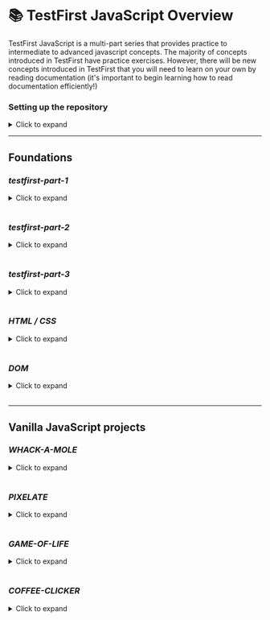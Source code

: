 # 📚 TestFirst JavaScript Overview

TestFirst JavaScript is a multi-part series that provides practice to intermediate to advanced javascript concepts. The majority of concepts introduced in TestFirst have practice exercises. However, there will be new concepts introduced in TestFirst that you will need to learn on your own by reading documentation (it's important to begin learning how to read documentation efficiently!)

### Setting up the repository

<details><summary>Click to expand</summary>

### Before beginning your assignment, make sure you have completed these steps:

1. Forked & cloned the TestFirst repository.
2. Installed node and a text editor.

### Setup Test First

- **[Fork the repository to your personal GitHub Account](https://github.com/TEJ-Fellowship/js-foundations/)**
- **Clone** the repository to your local machine
- Install the VSCode [ESLint](https://marketplace.visualstudio.com/items?itemName=dbaeumer.vscode-eslint) and [Prettier](https://marketplace.visualstudio.com/items?itemName=esbenp.prettier-vscode) Extensions (if they aren't already installed)
- Run the command `npm install` inside each of the numbered directories inside the 'tests' directory (e.g. tests/1-testfirst-part-1)
- Run `testem` with the `npm run test` command or `npx testem` command

### Run Testem with npx testem

In your TestFirst directory run the command:

```sh
$ npm run test
```

OR

```sh

$ npx testem

```

After `testem` initiates, connect to `http//localhost:7357` in your web browser and your test specs will load.

</details>

---

## Foundations

### **_testfirst-part-1_**

<details><summary>Click to expand</summary>
<details><summary>TO STUDY: Click to expand</summary>

- Object creation
  - [Object.assign()](https://developer.mozilla.org/en-US/docs/Web/JavaScript/Reference/Global_Objects/Object/assign)
  ```
  let clone = Object.assign({}, objToClone)
  ```
  - [Object.create()](https://developer.mozilla.org/en-US/docs/Web/JavaScript/Reference/Global_Objects/Object/create)
  ```
  let parentObject = {name: "niru", grade:"masters"}
  let childObject = Object.create(parentObject)
  ```
  - Factory functions
  ```
  function makeStudent(name, grade) {
    let newStudent = {name, grade}
    return newStudent
  }
  let niru = makeStudent('niru', 'masters')
  ```
- New syntax / shortcuts

  - [Spread syntax (for arrays & objects)](https://developer.mozilla.org/en-US/docs/Web/JavaScript/Reference/Operators/Spread_syntax)

  ```
  let arrA = [1, [2,3], 4]
  let arrB = [4, 5, 6]
  let arrC = [20, ...arrA, arrB]

  let objA = {name: 'niru', grade: 'masters'}
  let objB = {age: 25}
  let objC = {age: 22, ...objA, objC}
  ```

  - [Shorthand object notations](https://attacomsian.com/blog/javascript-object-property-shorthand)

  ```
  let name = "niru"
  let grade = "masters"

  let niru = {name, grade}
  ```

- Preview

  - [\_\_proto\_\_](https://developer.mozilla.org/en-US/docs/Web/JavaScript/Reference/Global_Objects/Object/proto)
  </details>

<details><summary>LECTURE NOTES: Click to expand</summary>

- [Object assign / Factory functions](lecture-notes/testfirst-part-1-object-assign-factory-function.js)
- [Object create / **proto**](lecture-notes/testfirst-part-1-object-create-proto.js)

</details>

<details><summary>TODO: Click to expand</summary>

- [testfirst part 1](tests/1-testfirst-part-1/)
- [checkpoint part 1 (optional)](tests/2-checkpoint-pt-1/)

</details>

<details><summary>SOLUTIONS (only look if needed): Click to expand</summary>

- [testfirst part 1](solutions/testfirst-part-1/)

</details>
</details>
</br>

### **_testfirst-part-2_**

<details><summary>Click to expand</summary>
<details><summary>TO STUDY: Click to expand</summary>

- [Arrow Function](https://developer.mozilla.org/en-US/docs/Web/JavaScript/Reference/Functions/Arrow_functions)

```
const sayHello = (name) => `hello ${name}!`
console.log(sayHello('Pitamber'))
```

- [Constructor function](readings/testfirst-part-2-constructor.md)

```
function FourWheeler(fwType) {
    this.numberOfWheels = 4
    this.type = fwType
}

let car = new FourWheeler('car')
```

- Adding a prototype function to the constructor function

```
FourWheeler.prototype.honk = () => console.log('honk');
FourWheeler.prototype.setType = (newType) => this.type = newType;
```

- [the `arguments` parameter](https://developer.mozilla.org/en-US/docs/Web/JavaScript/Reference/Functions/arguments)

```
function someFunc() {
  console.log(arguments);
}

someFunc('hello', 'there', 'you');
```

### Array methods (functional)

- [forEach](https://developer.mozilla.org/en-US/docs/Web/JavaScript/Reference/Global_Objects/Array/forEach)
- [Map](https://developer.mozilla.org/en-US/docs/Web/JavaScript/Reference/Global_Objects/Array/map)
- [Filter](https://developer.mozilla.org/en-US/docs/Web/JavaScript/Reference/Global_Objects/Array/filter)
- [Reduce](https://developer.mozilla.org/en-US/docs/Web/JavaScript/Reference/Global_Objects/Array/reduce)
- [Some](https://developer.mozilla.org/en-US/docs/Web/JavaScript/Reference/Global_Objects/Array/some)
- [Every](https://developer.mozilla.org/en-US/docs/Web/JavaScript/Reference/Global_Objects/Array/every)
- [Includes](https://developer.mozilla.org/en-US/docs/Web/JavaScript/Reference/Global_Objects/Array/includes)

</details>

<details><summary>LECTURE NOTES: Click to expand</summary>

- [Arrow function](lecture-notes/testfirst-part-2-arrow-function.js)
- [Array methods / arguments ](lecture-notes/testfirst-part-2.js)

</details>

<details><summary>TODO: Click to expand</summary>

- [testfirst part 2](tests/3-testfirst-part-2/)
- [checkpoint part 2 (optional)](tests/5-checkpoint-pt-2/)

</details>

<details><summary>SOLUTIONS (only look if needed): Click to expand</summary>

- [testfirst part 2](solutions/testfirst-part-2/)

</details>
</details>
</br>

### **_testfirst-part-3_**

<details><summary>Click to expand</summary>
<details><summary>TO STUDY: Click to expand</summary>

- [Class](readings/testfirst-part-3-classes.md)

```
class Student {
  constructor(name, grade) {
    this.name = name;
    this.grade = grade;
  }

  sayHello() {
    return `My name is ${this.name}`;
  }
}

let newStudent = new Student('niru', 'masters')
```

- [Extending a class](https://developer.mozilla.org/en-US/docs/Web/JavaScript/Reference/Classes/extends)

```
class TEJstudent extends Student {
  constructor(name, grade) {
    super(name, grade);

    this.isTEJfellow = true;
  }

  schoolLocation() {
    return "The school is in Pasayard"
  }
}
```

- [this.constructor.name](https://bobbyhadz.com/blog/javascript-get-class-name-of-object): will print the name of class that the instance was created from

</details>

<details><summary>LECTURE NOTES: Click to expand</summary>

- [testfirst part 3](lecture-notes/testfirst-part-3.js)

</details>

<details><summary>TODO: Click to expand</summary>

- [testfirst part 3](tests/6-testfirst-part-3/)
- [vanishing man](tests/4-vanishing-man/)
  - string methods: be familiar with methods such as [split](https://www.programiz.com/javascript/library/string/split)
  - array methods: be familiar with array methods mentioned above
- [testfirst review](tests/7-testfirst-review/)
- [checkpoint final (optional)](tests/8-checkpoint-final/)

</details>

<details><summary>SOLUTIONS (only look if needed): Click to expand</summary>

- [testfirst part 3](solutions/testfirst-part-3/)
- [vanishing man](solutions/vanishing-man/)
- [testfirst review](solutions/testfirst-review/)

</details>
</details>
</br>

### **_HTML / CSS_**

<details><summary>Click to expand</summary>
<details><summary>TO STUDY: Click to expand</summary>

- [HTML / CSS](readings/html-css.md)

</details>

<details><summary>LECTURE NOTES: Click to expand</summary>

</details>

<details><summary>TODO: Click to expand</summary>

- [PART 1 (HTML / CSS) of guessing game](tests/9-guessing-game/)

</details>

<details><summary>SOLUTIONS (only look if needed): Click to expand</summary>

- [guessing game](solutions/guessing-game/)

</details>
</details>
</br>

### **_DOM_**

<details><summary>Click to expand</summary>
<details><summary>TO STUDY: Click to expand</summary>

### Concepts to know for this exercise

- [DOM](readings/dom.md)
- [Math.random()](https://developer.mozilla.org/en-US/docs/Web/JavaScript/Reference/Global_Objects/Math/random)
- [Math.ceil()](https://developer.mozilla.org/en-US/docs/Web/JavaScript/Reference/Global_Objects/Math/ceil)
- [Math.abs()](https://developer.mozilla.org/en-US/docs/Web/JavaScript/Reference/Global_Objects/Math/abs)
- For shuffle, you can copy paste the final function [here](https://bost.ocks.org/mike/shuffle/)
</details>

<details><summary>LECTURE NOTES: Click to expand</summary>

</details>

<details><summary>TODO: Click to expand</summary>

- [PART 2 (DOM) of guessing game](tests/9-guessing-game/)

</details>

<details><summary>SOLUTIONS (only look if needed): Click to expand</summary>

- [guessing game](solutions/guessing-game/)

</details>
</details>
</br>

---

## Vanilla JavaScript projects

### **_WHACK-A-MOLE_**

<details><summary>Click to expand</summary>
<details><summary>TO STUDY: Click to expand</summary>

### Concepts to learn for this exercise

- `addEventlistener` will pass the `event` as argument to it's function in

```js
myElement.addEventlistener("click", function (e) {
  console.dir(e);
});
```

- [event propagation](https://www.loginradius.com/blog/engineering/javascript-events-bubbling-capturing-and-propagation/)
  - [event bubbling](https://developer.mozilla.org/en-US/docs/Learn/JavaScript/Building_blocks/Events#event_bubbling)
  - [event capture](https://developer.mozilla.org/en-US/docs/Learn/JavaScript/Building_blocks/Events#event_capture)
- [event delegation](https://developer.mozilla.org/en-US/docs/Learn/JavaScript/Building_blocks/Events#event_delegation)

### Advanced concepts

- clearInterval
- removeEventListener

### Methods you will need to use

- `document.querySelectorAll`
- _element_.classList
- _element_.classList.toggle(_className_)
- `setInterval`(_function_, _time in milliseconds_)

</details>
<details><summary>LECTURE NOTES: Click to expand</summary>

- [Whack a mole](https://github.com/TEJ-Fellowship/whack-a-mole/blob/lecture-notes-20230703/index.js)

</details>
<details><summary>TODO: Click to expand</summary>

- [Instructions for whack-a-mole](readings/whack-a-mole.md)
- please fork this [repository](https://github.com/TEJ-Fellowship/whack-a-mole) to start your solution

</details>
<details><summary>SOLUTIONS (only look if needed): Click to expand</summary>

- the basic solution is in the [solution](https://github.com/TEJ-Fellowship/whack-a-mole/tree/solution) branch
- the solution with timer is in the [solution with timer](https://github.com/TEJ-Fellowship/whack-a-mole/tree/solutionWithTimer) branch

</details>
</details>
<br/>

### **_PIXELATE_**

<details><summary>Click to expand</summary>
<details><summary>TO STUDY: Click to expand</summary>

### Concepts to know for this exercise

- styling - [height](https://developer.mozilla.org/en-US/docs/Web/CSS/height), [width](https://developer.mozilla.org/en-US/docs/Web/CSS/width), [background-color](https://developer.mozilla.org/en-US/docs/Web/CSS/background-color)
- [document.createElement](https://developer.mozilla.org/en-US/docs/Web/API/Document/createElement)
- [parentElement.appendChild(newElement)](https://developer.mozilla.org/en-US/docs/Web/API/Node/appendChild)
- HTML elements [tr](https://developer.mozilla.org/en-US/docs/Web/HTML/Element/tr) and [td](https://developer.mozilla.org/en-US/docs/Web/HTML/Element/td)

</details>
<details><summary>LECTURE NOTES: Click to expand</summary>
</details>
<details><summary>TODO: Click to expand</summary>

- [Instructions for pixelate](readings/pixelate.md)
- please fork this [repository](https://github.com/TEJ-Fellowship/pixelate) to start your solution

</details>
<details><summary>SOLUTIONS (only look if needed): Click to expand</summary>

- [Solution for pixelate](https://github.com/TEJ-Fellowship/pixelate.solution)

</details>
</details>
<br/>

### **_GAME-OF-LIFE_**

<details><summary>Click to expand</summary>
<details><summary>TO STUDY: Click to expand</summary>

### Concepts to know for this exercise

- what is ['game of life'](https://en.wikipedia.org/wiki/Conway's_Game_of_Life)?
- [_Element_.dataset](https://developer.mozilla.org/en-US/docs/Web/API/HTMLElement/dataset) attribute
- how can we include js script at the top of our index.html? what does the keyword [`defer`](https://www.w3schools.com/tags/att_script_defer.asp) do?

</details>
<details><summary>LECTURE NOTES: Click to expand</summary>
</details>
<details><summary>TODO: Click to expand</summary>

- [See what you will be building](https://tej-fellowship.github.io/game-of-life.solution/)
- [Instructions for game-of-life](readings/game-of-life.md)
- please fork this [repository](https://github.com/TEJ-Fellowship/game-of-life) to start your project

</details>
<details><summary>SOLUTIONS (only look if needed): Click to expand</summary>

- [Solution for game-of-life](https://github.com/TEJ-Fellowship/game-of-life.solution)

</details>
</details>
<br/>

### **_COFFEE-CLICKER_**

<details><summary>Click to expand</summary>
<details><summary>TO STUDY: Click to expand</summary>

- [_String_.split](https://developer.mozilla.org/en-US/docs/Web/JavaScript/Reference/Global_Objects/String/split)
- [Removing all children from an element](https://developer.mozilla.org/en-US/docs/Web/API/Node/removeChild)
- [Using localStorage](https://developer.mozilla.org/en-US/docs/Web/API/Window/localStorage)

</details>
<details><summary>LECTURE NOTES: Click to expand</summary>
</details>
<details><summary>TODO: Click to expand</summary>

- [See what you will be building](https://TEJ-Fellowship.github.io/coffee-clicker.solution/)
- [Instructions for coffee-clicker](https://github.com/TEJ-Fellowship/coffee-clicker/blob/main/README.md)
- please fork this [repository](https://github.com/TEJ-Fellowship/coffee-clicker) to start your project

</details>
<details><summary>SOLUTIONS (only look if needed): Click to expand</summary>

- [Solution for coffee-clicker](https://github.com/TEJ-Fellowship/coffee-clicker.solution)

</details>
</details>
